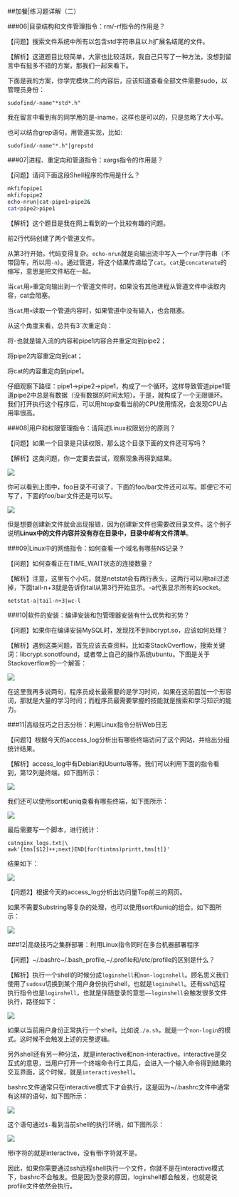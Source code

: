 ##加餐|练习题详解（二）

###06|目录结构和文件管理指令：rm/-rf指令的作用是？

【问题】搜索文件系统中所有以包含std字符串且以.h扩展名结尾的文件。

【解析】这道题目比较简单，大家也比较活跃，我自己只写了一种方法，没想到留言中有挺多不错的方案，那我们一起来看下。

下面是我的方案，你学完模块二的内容后，应该知道查看全部文件需要sudo，以管理员身份：

```
sudofind/-name"*std*.h"
```

我在留言中看到有的同学用的是-iname，这样也是可以的，只是忽略了大小写。

也可以结合grep语句，用管道实现，比如:

```
sudofind/-name"*.h"|grepstd
```

###07|进程、重定向和管道指令：xargs指令的作用是？

【问题】请问下面这段Shell程序的作用是什么？

```bash
mkfifopipe1
mkfifopipe2
echo-nrun|cat-pipe1>pipe2&
cat<pipe2>pipe1
```

【解析】这个题目是我在网上看到的一个比较有趣的问题。

前2行代码创建了两个管道文件。

从第3行开始，代码变得复杂。`echo-nrun`就是向输出流中写入一个`run`字符串（不带回车，所以用`-n`）。通过管道，将这个结果传递给了`cat`。`cat`是`concatenate`的缩写，意思是把文件粘在一起。

当`cat`用`>`重定向输出到一个管道文件时，如果没有其他进程从管道文件中读取内容，cat会阻塞。

当`cat`用`<`读取一个管道内容时，如果管道中没有输入，也会阻塞。

从这个角度来看，总共有3`次重定向：

将-也就是输入流的内容和pipe1内容合并重定向到pipe2；

将pipe2内容重定向到cat；

将cat的内容重定向到pipe1。

仔细观察下路径：pipe1->pipe2->pipe1，构成了一个循环。这样导致管道pipe1管道pipe2中总是有数据（没有数据的时间太短）。于是，就构成了一个无限循环。我们打开执行这个程序后，可以用htop查看当前的CPU使用情况，会发现CPU占用率很高。

###08|用户和权限管理指令：请简述Linux权限划分的原则？

【问题】如果一个目录是只读权限，那么这个目录下面的文件还可写吗？

【解析】这类问题，你一定要去尝试，观察现象再得到结果。

![](/Users/weihuchao/Pictures/src/20211203/重学操作系统/Ciqc1F-JYOSAEeZOAAK-jHkfQpk505.png)

你可以看到上图中，foo目录不可读了，下面的foo/bar文件还可以写。即便它不可写了，下面的foo/bar文件还是可以写。

![](/Users/weihuchao/Pictures/src/20211203/重学操作系统/Ciqc1F-JYOuACHgqAADld0-OED0560.png)

但是想要创建新文件就会出现报错，因为创建新文件也需要改目录文件。这个例子说明**Linux中的文件内容并没有存在目录中，目录中却有文件清单**。

###09|Linux中的网络指令：如何查看一个域名有哪些NS记录？

【问题】如何查看正在TIME_WAIT状态的连接数量？

【解析】注意，这里有个小坑，就是netstat会有两行表头，这两行可以用tail过滤掉，下面tail-n+3就是告诉你tail从第3行开始显示。-a代表显示所有的socket。

```
netstat-a|tail-n+3|wc-l
```

###10|软件的安装：编译安装和包管理器安装有什么优势和劣势？

【问题】如果你在编译安装MySQL时，发现找不到libcrypt.so，应该如何处理？

【解析】遇到这类问题，首先应该去查资料。比如查StackOverflow，搜索关键词：libcrypt.sonotfound，或者带上自己的操作系统ubuntu。下图是关于Stackoverflow的一个解答：

![](/Users/weihuchao/Pictures/src/20211203/重学操作系统/Ciqc1F-JYUSACvI4AABGKWEIwZc693.png)

在这里我再多说两句，程序员成长最需要的是学习时间，如果在这前面加一个形容词，那就是大量的学习时间；而程序员最需要掌握的技能就是搜索和学习知识的能力。

###11|高级技巧之日志分析：利用Linux指令分析Web日志

【问题1】根据今天的access_log分析出有哪些终端访问了这个网站，并给出分组统计结果。

【解析】access_log中有Debian和Ubuntu等等。我们可以利用下面的指令看到，第12列是终端，如下图所示：

![](/Users/weihuchao/Pictures/src/20211203/重学操作系统/Ciqc1F-JYVKAeXxWAAFX4ed-XgU367.png)

我们还可以使用sort和uniq查看有哪些终端，如下图所示：

![](/Users/weihuchao/Pictures/src/20211203/重学操作系统/Ciqc1F-JYVqABf8YAAJ8F9oyYEk538.png)

最后需要写一个脚本，进行统计：

```
catnginx_logs.txt|\
awk'{tms[$12]++;next}END{for(tintms)printt,tms[t]}'
```

结果如下：

![](/Users/weihuchao/Pictures/src/20211203/重学操作系统/CgqCHl-JYWCAQ5S7AALOO3VxYyE532.png)

【问题2】根据今天的access_log分析出访问量Top前三的网页。

如果不需要Substring等复杂的处理，也可以使用sort和uniq的组合。如下图所示：

![](/Users/weihuchao/Pictures/src/20211203/重学操作系统/CgqCHl-JYWmASpWzAAHX7u4P8x4076.png)

###12|高级技巧之集群部署：利用Linux指令同时在多台机器部署程序

【问题】~/.bashrc~/.bash_profile,~/.profile和/etc/profile的区别是什么？

【解析】执行一个shell的时候分成`loginshell`和`non-loginshell`。顾名思义我们使用了`sudosu`切换到某个用户身份执行shell，也就是`loginshell`。还有ssh远程执行指令也是`loginshell`，也就是伴随登录的意思`——loginshell`会触发很多文件执行，路径如下：

![](/Users/weihuchao/Pictures/src/20211203/重学操作系统/CgqCHl-M_a2AB4DCAABaALYsBvA370.png)

如果以当前用户身份正常执行一个shell，比如说`./a.sh`，就是一个`non-login`的模式。这时候不会触发上述的完整逻辑。

另外shell还有另一种分法，就是interactive和non-interactive。interactive是交互式的意思，当用户打开一个终端命令行工具后，会进入一个输入命令得到结果的交互界面，这个时候，就是`interactiveshell`。

bashrc文件通常只在interactive模式下才会执行，这是因为~/.bashrc文件中通常有这样的语句，如下图所示：

![](/Users/weihuchao/Pictures/src/20211203/重学操作系统/CgqCHl-JYZmAU3eiAADOD88ztPA917.png)

这个语句通过`$-`看到当前shell的执行环境，如下图所示：

![](/Users/weihuchao/Pictures/src/20211203/重学操作系统/Ciqc1F-JYZ-AKItgAABi7Cu95fc751.png)

带i字符的就是interactive，没有带i字符就不是。

因此，如果你需要通过ssh远程shell执行一个文件，你就不是在interactive模式下，bashrc不会触发。但是因为登录的原因，loginshell都会触发，也就是说profile文件依然会执行。
